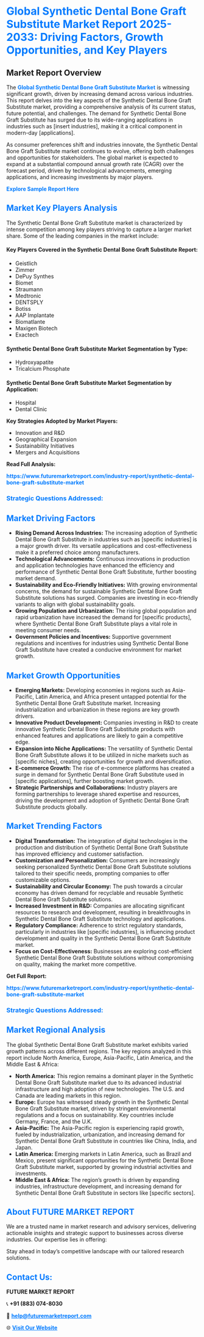 <h1 style="color: #007BFF;">Global Synthetic Dental Bone Graft Substitute Market Report 2025-2033: Driving Factors, Growth Opportunities, and Key Players</h1>

<section id="overview">
<h2>Market Report Overview</h2>
<p>The <a href="https://www.futuremarketreport.com/industry-report/synthetic-dental-bone-graft-substitute-market" style="color: #007BFF; text-decoration: none;"><strong>Global Synthetic Dental Bone Graft Substitute Market</strong></a> is witnessing significant growth, driven by increasing demand across various industries. This report delves into the key aspects of the Synthetic Dental Bone Graft Substitute market, providing a comprehensive analysis of its current status, future potential, and challenges. The demand for Synthetic Dental Bone Graft Substitute has surged due to its wide-ranging applications in industries such as [insert industries], making it a critical component in modern-day [applications].</p>
<p>As consumer preferences shift and industries innovate, the Synthetic Dental Bone Graft Substitute market continues to evolve, offering both challenges and opportunities for stakeholders. The global market is expected to expand at a substantial compound annual growth rate (CAGR) over the forecast period, driven by technological advancements, emerging applications, and increasing investments by major players.</p>
</section>

<section id="overview">
<p><a href="https://www.futuremarketreport.com/request-sample/reportId=87096" style="color: #007BFF; text-decoration: none;"><strong>Explore Sample Report Here</strong></a></p>
</section>

<section id="key-players">
<h2 style="color: #007BFF;">Market Key Players Analysis</h2>
<p>The Synthetic Dental Bone Graft Substitute market is characterized by intense competition among key players striving to capture a larger market share. Some of the leading companies in the market include:</p>
<h4>Key Players Covered in the Synthetic Dental Bone Graft Substitute Report:</h4>
<ul><li>Geistlich</li><li>Zimmer</li><li>DePuy Synthes</li><li>Biomet</li><li>Straumann</li><li>Medtronic</li><li>DENTSPLY</li><li>Botiss</li><li>AAP Implantate</li><li>Biomatlante</li><li>Maxigen Biotech</li><li>Exactech</li></ul>
<h4>Synthetic Dental Bone Graft Substitute Market Segmentation by Type:</h4>
<ul><li>Hydroxyapatite</li><li>Tricalcium Phosphate</li></ul>

<h4>Synthetic Dental Bone Graft Substitute Market Segmentation by Application:</h4>
<ul><li>Hospital</li><li>Dental Clinic</li></ul>
<p><strong>Key Strategies Adopted by Market Players:</strong></p>
<ul>
<li>Innovation and R&D</li>
<li>Geographical Expansion</li>
<li>Sustainability Initiatives</li>
<li>Mergers and Acquisitions</li>
</ul>
</section>

<section>
<p><strong>Read Full Analysis: </strong></p><a href="https://www.futuremarketreport.com/industry-report/synthetic-dental-bone-graft-substitute-market" style="color: #007BFF; text-decoration: none;"><strong>https://www.futuremarketreport.com/industry-report/synthetic-dental-bone-graft-substitute-market</strong></a>
<h3 style="color: #007BFF;">Strategic Questions Addressed:</h3>
</section>

<section id="driving-factors">
<h2 style="color: #007BFF;">Market Driving Factors</h2>
<ul>
<li><strong>Rising Demand Across Industries:</strong> The increasing adoption of Synthetic Dental Bone Graft Substitute in industries such as [specific industries] is a major growth driver. Its versatile applications and cost-effectiveness make it a preferred choice among manufacturers.</li>
<li><strong>Technological Advancements:</strong> Continuous innovations in production and application technologies have enhanced the efficiency and performance of Synthetic Dental Bone Graft Substitute, further boosting market demand.</li>
<li><strong>Sustainability and Eco-Friendly Initiatives:</strong> With growing environmental concerns, the demand for sustainable Synthetic Dental Bone Graft Substitute solutions has surged. Companies are investing in eco-friendly variants to align with global sustainability goals.</li>
<li><strong>Growing Population and Urbanization:</strong> The rising global population and rapid urbanization have increased the demand for [specific products], where Synthetic Dental Bone Graft Substitute plays a vital role in meeting consumer needs.</li>
<li><strong>Government Policies and Incentives:</strong> Supportive government regulations and incentives for industries using Synthetic Dental Bone Graft Substitute have created a conducive environment for market growth.</li>
</ul>
</section>

<section id="growth-opportunities">
<h2 style="color: #007BFF;">Market Growth Opportunities</h2>
<ul>
<li><strong>Emerging Markets:</strong> Developing economies in regions such as Asia-Pacific, Latin America, and Africa present untapped potential for the Synthetic Dental Bone Graft Substitute market. Increasing industrialization and urbanization in these regions are key growth drivers.</li>
<li><strong>Innovative Product Development:</strong> Companies investing in R&D to create innovative Synthetic Dental Bone Graft Substitute products with enhanced features and applications are likely to gain a competitive edge.</li>
<li><strong>Expansion into Niche Applications:</strong> The versatility of Synthetic Dental Bone Graft Substitute allows it to be utilized in niche markets such as [specific niches], creating opportunities for growth and diversification.</li>
<li><strong>E-commerce Growth:</strong> The rise of e-commerce platforms has created a surge in demand for Synthetic Dental Bone Graft Substitute used in [specific applications], further boosting market growth.</li>
<li><strong>Strategic Partnerships and Collaborations:</strong> Industry players are forming partnerships to leverage shared expertise and resources, driving the development and adoption of Synthetic Dental Bone Graft Substitute products globally.</li>
</ul>
</section>

<section id="trending-factors">
<h2 style="color: #007BFF;">Market Trending Factors</h2>
<ul>
<li><strong>Digital Transformation:</strong> The integration of digital technologies in the production and distribution of Synthetic Dental Bone Graft Substitute has improved efficiency and customer satisfaction.</li>
<li><strong>Customization and Personalization:</strong> Consumers are increasingly seeking personalized Synthetic Dental Bone Graft Substitute solutions tailored to their specific needs, prompting companies to offer customizable options.</li>
<li><strong>Sustainability and Circular Economy:</strong> The push towards a circular economy has driven demand for recyclable and reusable Synthetic Dental Bone Graft Substitute solutions.</li>
<li><strong>Increased Investment in R&D:</strong> Companies are allocating significant resources to research and development, resulting in breakthroughs in Synthetic Dental Bone Graft Substitute technology and applications.</li>
<li><strong>Regulatory Compliance:</strong> Adherence to strict regulatory standards, particularly in industries like [specific industries], is influencing product development and quality in the Synthetic Dental Bone Graft Substitute market.</li>
<li><strong>Focus on Cost-Effectiveness:</strong> Businesses are exploring cost-efficient Synthetic Dental Bone Graft Substitute solutions without compromising on quality, making the market more competitive.</li>
</ul>
</section>

<section>
<p><strong>Get Full Report: </strong></p><a href="https://www.futuremarketreport.com/industry-report/synthetic-dental-bone-graft-substitute-market" style="color: #007BFF; text-decoration: none;"><strong>https://www.futuremarketreport.com/industry-report/synthetic-dental-bone-graft-substitute-market</strong></a>
<h3 style="color: #007BFF;">Strategic Questions Addressed:</h3>
</section>


<section id="regional-analysis">
<h2 style="color: #007BFF;">Market Regional Analysis</h2>
<p>The global Synthetic Dental Bone Graft Substitute market exhibits varied growth patterns across different regions. The key regions analyzed in this report include North America, Europe, Asia-Pacific, Latin America, and the Middle East & Africa:</p>
<ul>
<li><strong>North America:</strong> This region remains a dominant player in the Synthetic Dental Bone Graft Substitute market due to its advanced industrial infrastructure and high adoption of new technologies. The U.S. and Canada are leading markets in this region.</li>
<li><strong>Europe:</strong> Europe has witnessed steady growth in the Synthetic Dental Bone Graft Substitute market, driven by stringent environmental regulations and a focus on sustainability. Key countries include Germany, France, and the U.K.</li>
<li><strong>Asia-Pacific:</strong> The Asia-Pacific region is experiencing rapid growth, fueled by industrialization, urbanization, and increasing demand for Synthetic Dental Bone Graft Substitute in countries like China, India, and Japan.</li>
<li><strong>Latin America:</strong> Emerging markets in Latin America, such as Brazil and Mexico, present significant opportunities for the Synthetic Dental Bone Graft Substitute market, supported by growing industrial activities and investments.</li>
<li><strong>Middle East & Africa:</strong> The region’s growth is driven by expanding industries, infrastructure development, and increasing demand for Synthetic Dental Bone Graft Substitute in sectors like [specific sectors].</li>
</ul>
</section>

<footer>
<h2 style="color: #007BFF;">About FUTURE MARKET REPORT</h2>
<p>We are a trusted name in market research and advisory services, delivering actionable insights and strategic support to businesses across diverse industries. Our expertise lies in offering:</p>

<p>Stay ahead in today’s competitive landscape with our tailored research solutions.</p>

<h2 style="color: #007BFF;">Contact Us:</h2>
<p><strong>FUTURE MARKET REPORT</strong></p>
<p>📞 <strong>+91 (883) 074-8030</strong></p>
<p>📧 <strong><a href="mailto:help@futuremarketreport.com" style="color: #007BFF;">help@futuremarketreport.com</a></strong></p>
<p>🌐 <strong><a href="https://www.futuremarketreport.com/" style="color: #007BFF;">Visit Our Website</a></strong></p>
</footer>